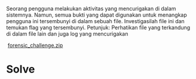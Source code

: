 Seorang pengguna melakukan aktivitas yang mencurigakan di dalam sistemnya. Namun, semua bukti yang dapat digunakan untuk menangkap pengguna ini tersembunyi di dalam sebuah file. Investigasilah file ini dan temukan flag yang tersembunyi. Petunjuk: Perhatikan file yang terkandung di dalam file lain dan juga log yang mencurigakan

 [forensic_challenge.zip](https://ssctf.id/files/e6e3d1a9d93e63e43e5b3ab22cc1c78c/forensic_challenge.zip?token=eyJ1c2VyX2lkIjoyNDEsInRlYW1faWQiOjI2LCJmaWxlX2lkIjoxNX0.ZwnoSw.E__oFnuoR9s7DHGKT6j5FkoRhJo)

# Solve
